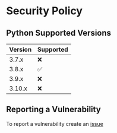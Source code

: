 # Security Policy

## Python Supported Versions

| Version   | Supported          |
| --------- | ------------------ |
| 3.7.x     | :x: |
| 3.8.x     | :white_check_mark: |
| 3.9.x     | :x:                |
| 3.10.x    | :x:                |

## Reporting a Vulnerability

To report a vulnerability create an [issue](https://github.com/eabykov/textonimages/issues)

